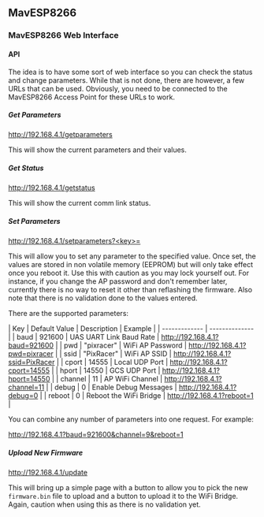 ## MavESP8266
### MavESP8266 Web Interface

#### API

The idea is to have some sort of web interface so you can check the status and change parameters. While that is not done, there are however, a few URLs that can be used. Obviously, you need to be connected to the MavESP8266 Access Point for these URLs to work.

##### Get Parameters

http://192.168.4.1/getparameters

This will show the current parameters and their values.

##### Get Status

http://192.168.4.1/getstatus

This will show the current comm link status.

##### Set Parameters

http://192.168.4.1/setparameters?<key>=<value>

This will allow you to set any parameter to the specified value. Once set, the values are stored in non volatile memory (EEPROM) but will only take effect once you reboot it. Use this with caution as you may lock yourself out. For instance, if you change the AP password and don't remember later, currently there is no way to reset it other than reflashing the firmware. Also note that there is no validation done to the values entered. 

There are the supported parameters:

| Key  | Default Value | Description | Example |
| ------------- | -------------- |
| baud  | 921600 | UAS UART Link Baud Rate | http://192.168.4.1?baud=921600 |
| pwd | "pixracer"  | WiFi AP Password | http://192.168.4.1?pwd=pixracer |
| ssid | "PixRacer"  | WiFi AP SSID | http://192.168.4.1?ssid=PixRacer |
| cport | 14555  | Local UDP Port | http://192.168.4.1?cport=14555 |
| hport | 14550  | GCS UDP Port | http://192.168.4.1?hport=14550 |
| channel | 11  | AP WiFi Channel | http://192.168.4.1?channel=11 |
| debug | 0  | Enable Debug Messages | http://192.168.4.1?debug=0 |
| reboot | 0  | Reboot the WiFi Bridge | http://192.168.4.1?reboot=1 |

You can combine any number of parameters into one request. For example:

http://192.168.4.1?baud=921600&channel=9&reboot=1

##### Upload New Firmware

http://192.168.4.1/update

This will bring up a simple page with a button to allow you to pick the new ```firmware.bin``` file to upload and a button to upload it to the WiFi Bridge. Again, caution when using this as there is no validation yet.
